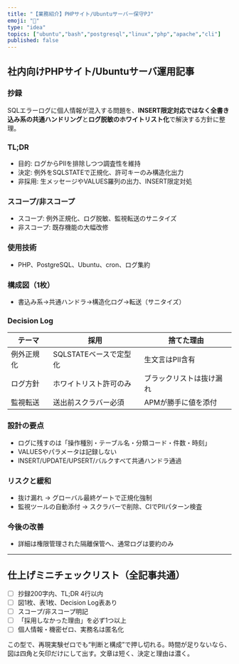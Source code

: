 ```yaml
---
title: "【業務紹介】PHPサイト/Ubuntuサーバー保守PJ"
emoji: "🧭"
type: "idea"
topics: ["ubuntu","bash","postgresql","linux","php","apache","cli"]
published: false
---
```


## 社内向けPHPサイト/Ubuntuサーバ運用記事

### 抄録

SQLエラーログに個人情報が混入する問題を、**INSERT限定対応ではなく全書き込み系の共通ハンドリング**と**ログ脱敏のホワイトリスト化**で解決する方針に整理。

### TL;DR

* 目的: ログからPIIを排除しつつ調査性を維持
* 決定: 例外をSQLSTATEで正規化、許可キーのみ構造化出力
* 非採用: 生メッセージやVALUES羅列の出力、INSERT限定対処

### スコープ/非スコープ

* スコープ: 例外正規化、ログ脱敏、監視転送のサニタイズ
* 非スコープ: 既存機能の大幅改修

### 使用技術

* PHP、PostgreSQL、Ubuntu、cron、ログ集約

### 構成図（1枚）

* 書込み系→共通ハンドラ→構造化ログ→転送（サニタイズ）

### Decision Log

| テーマ   | 採用              | 捨てた理由        |
| ----- | --------------- | ------------ |
| 例外正規化 | SQLSTATEベースで定型化 | 生文言はPII含有    |
| ログ方針  | ホワイトリスト許可のみ     | ブラックリストは抜け漏れ |
| 監視転送  | 送出前スクラバー必須      | APMが勝手に値を添付  |

### 設計の要点

* ログに残すのは「操作種別・テーブル名・分類コード・件数・時刻」
* VALUESやパラメータは記録しない
* INSERT/UPDATE/UPSERT/バルクすべて共通ハンドラ通過

### リスクと緩和

* 抜け漏れ → グローバル最終ゲートで正規化強制
* 監視ツールの自動添付 → スクラバーで削除、CIでPIIパターン検査

### 今後の改善

* 詳細は権限管理された隔離保管へ、通常ログは要約のみ

---

## 仕上げミニチェックリスト（全記事共通）

* [ ] 抄録200字内、TL;DR 4行以内
* [ ] 図1枚、表1枚、Decision Log表あり
* [ ] スコープ/非スコープ明記
* [ ] 「採用しなかった理由」を必ず1つ以上
* [ ] 個人情報・機密ゼロ、実務名は匿名化

この型で、再現実験ゼロでも“判断と構成”で押し切れる。時間が足りないなら、図は四角と矢印だけにして出す。文章は短く、決定と理由は濃く。
